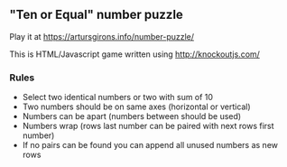 ## "Ten or Equal" number puzzle

Play it at https://artursgirons.info/number-puzzle/

This is HTML/Javascript game written using http://knockoutjs.com/

### Rules

- Select two identical numbers or two with sum of 10
- Two numbers should be on same axes (horizontal or vertical)
- Numbers can be apart (numbers between should be used)
- Numbers wrap (rows last number can be paired with next rows first number)
- If no pairs can be found you can append all unused numbers as new rows
